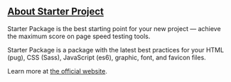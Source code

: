 ## [About Starter Project]

Starter Package is the best starting point for your new project — achieve the maximum score on page speed testing tools.

Starter Package is a package with the latest best practices for your HTML (pug), CSS (Sass), JavaScript (es6), graphic, font, and favicon files.

Learn more at [the official website].

[About Starter Project]: https://starter.silvestar.codes/starter-project/
[the official website]: https://starter.silvestar.codes/starter-project/
